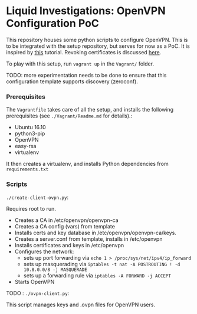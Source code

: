 # Liquid Investigations: OpenVPN Configuration PoC

This repository houses some python scripts to configure OpenVPN. This is to be
integrated with the setup repository, but serves for now as a PoC. It is
inspired by [this](https://www.digitalocean.com/community/tutorials/how-to-set-up-an-openvpn-server-on-ubuntu-16-04)
tutorial. Revoking certificates is discussed [here](https://blog.remibergsma.com/2013/02/27/improving-openvpn-security-by-revoking-unneeded-certificates/).

To play with this setup, run `vagrant up` in the `Vagrant/` folder.

TODO: more experimentation needs to be done to ensure that this configuration
template supports discovery (zeroconf).

### Prerequisites

The `Vagrantfile` takes care of all the setup, and installs the following
prerequisites (see `./Vagrant/Readme.md` for details).:

 - Ubuntu 16.10
 - python3-pip
 - OpenVPN
 - easy-rsa
 - virtualenv

It then creates a virtualenv, and installs Python dependencies from
`requirements.txt`

### Scripts

`./create-client-ovpn.py`:

Requires root to run.

 - Creates a CA in /etc/openvpn/openvpn-ca
 - Creates a CA config (vars) from template
 - Installs certs and key database in /etc/openvpn/openvpn-ca/keys.
 - Creates a server.conf from template, installs in /etc/openvpn
 - Installs certificates and keys in /etc/openvpn
 - Configures the network:
    - sets up port forwarding via `echo 1 > /proc/sys/net/ipv4/ip_forward`
    - sets up masquerading via `iptables -t nat -A POSTROUTING ! -d 10.8.0.0/8 -j MASQUERADE`
    - sets up a forwarding rule via `iptables -A FORWARD -j ACCEPT`
 - Starts OpenVPN


TODO : `./ovpn-client.py`:

This script manages keys and .ovpn files for OpenVPN users.
